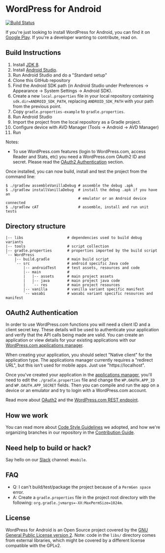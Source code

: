 # WordPress for Android #

[![Build Status](https://travis-ci.org/wordpress-mobile/WordPress-Android.svg?branch=develop)](https://travis-ci.org/wordpress-mobile/WordPress-Android)

If you're just looking to install WordPress for Android, you can find
it on [Google Play](https://play.google.com/store/apps/details?id=org.wordpress.android). If you're a developer wanting to contribute, read on.


## Build Instructions ##

1. Install [JDK 8](http://www.oracle.com/technetwork/java/javase/downloads/jdk8-downloads-2133151.html).
2. Install [Android Studio](https://developer.android.com/studio/index.html).
3. Run Android Studio and do a "Standard setup"
4. Clone this GitHub repository
5. Find the Android SDK path (in Android Studio under Preferences → Appearance → System Settings → Android SDK).
6. Create a new `local.properties` file in your local repository containing `sdk.dir=ANDROID_SDK_PATH`, replacing `ANDROID_SDK_PATH` with your path from the previous point.
7. Copy `gradle.properties-example` to `gradle.properties`.
8. Run Android Studio
9. Import the project from the local repository as a Gradle project.
9. Configure device with AVD Manager (Tools → Android → AVD Manager)
10. Run

Notes:

* To use WordPress.com features (login to WordPress.com, access Reader and Stats, etc) you need a WordPress.com OAuth2 ID and secret. Please read the
[OAuth2 Authentication](#oauth2-authentication) section.

Once installed, you can now build, install and test the project from the command line:

    $ ./gradlew assembleVanillaDebug # assemble the debug .apk
    $ ./gradlew installVanillaDebug  # install the debug .apk if you have an
                                     # emulator or an Android device connected
    $ ./gradlew cAT                  # assemble, install and run unit tests


## Directory structure ##

    |-- libs                    # dependencies used to build debug variants
    |-- tools                   # script collection
    |-- gradle.properties       # properties imported by the build script
    `-- WordPress
        |-- build.gradle        # main build script
        `-- src                 # android specific Java code
            |-- androidTest     # test assets, resources and code
            |-- main            #
            |   |-- assets      # main project assets
            |   |-- java        # main project java code
            |   `-- res         # main project resources
            |-- vanilla         # vanilla variant specific manifest
            `-- wasabi          # wasabi variant specific resources and manifest

## OAuth2 Authentication ##

In order to use WordPress.com functions you will need a client ID and
a client secret key. These details will be used to authenticate your
application and verify that the API calls being made are valid. You can
create an application or view details for your existing applications with
our [WordPress.com applications manager][5].

When creating your application, you should select "Native client" for the
application type. The applications manager currently requires a "redirect URL",
but this isn't used for mobile apps. Just use "https://localhost".

Once you've created your application in the [applications manager][5], you'll
need to edit the `./gradle.properties` file and change the
`WP.OAUTH.APP_ID` and `WP.OAUTH.APP_SECRET` fields. Then you can compile and
run the app on a device or an emulator and try to login with a WordPress.com
account.

Read more about [OAuth2][6] and the [WordPress.com REST endpoint][7].

## How we work ##

You can read more about [Code Style Guidelines](CODESTYLE.md) we adopted, and
how we're organizing branches in our repository in the
[Contribution Guide](CONTRIBUTING.md).

## Need help to build or hack? ##

Say hello on our [Slack][4] channel: `#mobile`.

## FAQ ##

* Q: I can't build/test/package the project because of a `PermGen space` error.
* A: Create a `gradle.properties` file in the project root directory with the
following: `org.gradle.jvmargs=-XX:MaxPermSize=1024m`.

## License ##

WordPress for Android is an Open Source project covered by the
[GNU General Public License version 2](LICENSE.md). Note: code
in the `libs/` directory comes from external libraries, which might
be covered by a different license compatible with the GPLv2.

[4]: https://make.wordpress.org/chat/
[5]: https://developer.wordpress.com/apps/
[6]: https://developer.wordpress.com/docs/oauth2/
[7]: https://developer.wordpress.com/docs/api/
[9]: https://facebook.github.io/watchman/docs/install.html
